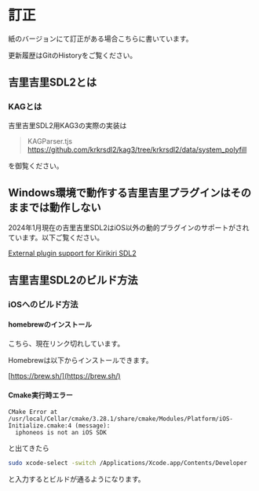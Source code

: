 # 訂正
紙のバージョンにて訂正がある場合こちらに書いています。

更新履歴はGitのHistoryをご覧ください。

## 吉里吉里SDL2とは
### KAGとは
吉里吉里SDL2用KAG3の実際の実装は

> KAGParser.tjs
> https://github.com/krkrsdl2/kag3/tree/krkrsdl2/data/system_polyfill

を御覧ください。

## Windows環境で動作する吉里吉里プラグインはそのままでは動作しない

2024年1月現在の吉里吉里SDL2はiOS以外の動的プラグインのサポートがされています。以下ご覧ください。

<a href="https://gist.github.com/uyjulian/db3a2dd9f480c6df76084fdc71081c63">External plugin support for Kirikiri SDL2</a>

## 吉里吉里SDL2のビルド方法
### iOSへのビルド方法
#### homebrewのインストール

こちら、現在リンク切れしています。

Homebrewは以下からインストールできます。

[https://brew.sh/](https://brew.sh/)

#### Cmake実行時エラー

```
CMake Error at /usr/local/Cellar/cmake/3.28.1/share/cmake/Modules/Platform/iOS-Initialize.cmake:4 (message):
  iphoneos is not an iOS SDK
```

と出てきたら

```bash
sudo xcode-select -switch /Applications/Xcode.app/Contents/Developer
```

と入力するとビルドが通るようになります。
